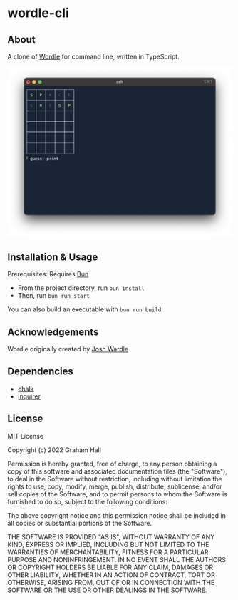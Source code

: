# wordle-cli

## About

A clone of [Wordle](https://www.nytimes.com/games/wordle/index.html) for command line, written in TypeScript.

![](./screenshot.png)

## Installation & Usage

Prerequisites: Requires [Bun](https://bun.sh)

- From the project directory, run `bun install`
- Then, run `bun run start`

You can also build an executable with `bun run build`

## Acknowledgements

Wordle originally created by [Josh Wardle](https://www.powerlanguage.co.uk)

## Dependencies

- [chalk](https://www.npmjs.com/package/chalk)
- [inquirer](https://www.npmjs.com/package/inquirer)

## License

MIT License

Copyright (c) 2022 Graham Hall

Permission is hereby granted, free of charge, to any person obtaining a copy
of this software and associated documentation files (the "Software"), to deal
in the Software without restriction, including without limitation the rights
to use, copy, modify, merge, publish, distribute, sublicense, and/or sell
copies of the Software, and to permit persons to whom the Software is
furnished to do so, subject to the following conditions:

The above copyright notice and this permission notice shall be included in all
copies or substantial portions of the Software.

THE SOFTWARE IS PROVIDED "AS IS", WITHOUT WARRANTY OF ANY KIND, EXPRESS OR
IMPLIED, INCLUDING BUT NOT LIMITED TO THE WARRANTIES OF MERCHANTABILITY,
FITNESS FOR A PARTICULAR PURPOSE AND NONINFRINGEMENT. IN NO EVENT SHALL THE
AUTHORS OR COPYRIGHT HOLDERS BE LIABLE FOR ANY CLAIM, DAMAGES OR OTHER
LIABILITY, WHETHER IN AN ACTION OF CONTRACT, TORT OR OTHERWISE, ARISING FROM,
OUT OF OR IN CONNECTION WITH THE SOFTWARE OR THE USE OR OTHER DEALINGS IN THE
SOFTWARE.
